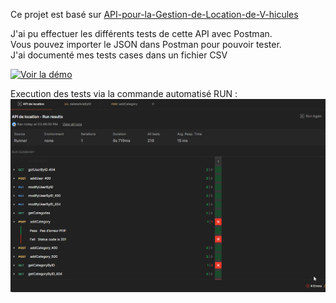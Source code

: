 Ce projet est basé sur [API-pour-la-Gestion-de-Location-de-V-hicules](https://github.com/SimonFlorino/API-pour-la-Gestion-de-Location-de-V-hicules)

J'ai pu effectuer les différents tests de cette API avec Postman.<br>
Vous pouvez importer le JSON dans Postman pour pouvoir tester.<br>
J'ai documenté mes tests cases dans un fichier CSV <br>

[![Voir la démo](https://img.shields.io/badge/Voir%20le%20compte%20rendu%20-au%20format%20HTML-blue)](https://SimonFlorino.github.io/Tests-Postman-API-de-Gestion-locative-de-vehicule/tests_api.html)

Execution des tests via la commande automatisé RUN :
![Demo](Animation.gif)
